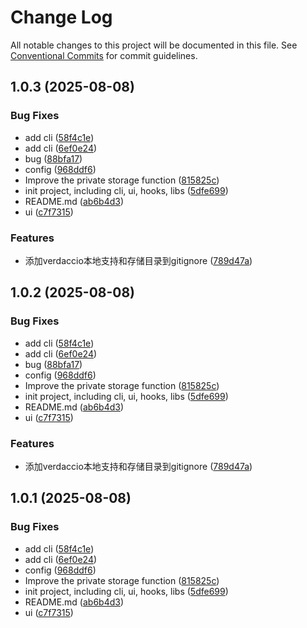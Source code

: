 # Change Log

All notable changes to this project will be documented in this file.
See [Conventional Commits](https://conventionalcommits.org) for commit guidelines.

## 1.0.3 (2025-08-08)


### Bug Fixes

* add cli ([58f4c1e](https://github.com-afan/a-fan-l/mystics/commit/58f4c1e6cabdae20551df4d61bee6500cb1ed2d0))
* add cli ([6ef0e24](https://github.com-afan/a-fan-l/mystics/commit/6ef0e24dd65fe70d94f470992fce4c40ab8c1ce6))
* bug ([88bfa17](https://github.com-afan/a-fan-l/mystics/commit/88bfa176db4424afc79a8a5f2106af67192752b6))
* config ([968ddf6](https://github.com-afan/a-fan-l/mystics/commit/968ddf6271f1019525cb3151edfee2adefd00b7a))
* Improve the private storage function ([815825c](https://github.com-afan/a-fan-l/mystics/commit/815825ce3b2f19f92dc9221cf76c5db851b57a3c))
* init project, including cli, ui, hooks, libs ([5dfe699](https://github.com-afan/a-fan-l/mystics/commit/5dfe699b143c3d0776624cef7df354e917376096))
* README.md ([ab6b4d3](https://github.com-afan/a-fan-l/mystics/commit/ab6b4d319da84981058083d44c86d240f3f42fbe))
* ui ([c7f7315](https://github.com-afan/a-fan-l/mystics/commit/c7f7315807bffdb8d7bcbab526bc1d2c296350fe))


### Features

* 添加verdaccio本地支持和存储目录到gitignore ([789d47a](https://github.com-afan/a-fan-l/mystics/commit/789d47af28ac626b2347e9ae43b5649f8c36f361))





## 1.0.2 (2025-08-08)


### Bug Fixes

* add cli ([58f4c1e](https://github.com-afan/a-fan-l/mystics/commit/58f4c1e6cabdae20551df4d61bee6500cb1ed2d0))
* add cli ([6ef0e24](https://github.com-afan/a-fan-l/mystics/commit/6ef0e24dd65fe70d94f470992fce4c40ab8c1ce6))
* bug ([88bfa17](https://github.com-afan/a-fan-l/mystics/commit/88bfa176db4424afc79a8a5f2106af67192752b6))
* config ([968ddf6](https://github.com-afan/a-fan-l/mystics/commit/968ddf6271f1019525cb3151edfee2adefd00b7a))
* Improve the private storage function ([815825c](https://github.com-afan/a-fan-l/mystics/commit/815825ce3b2f19f92dc9221cf76c5db851b57a3c))
* init project, including cli, ui, hooks, libs ([5dfe699](https://github.com-afan/a-fan-l/mystics/commit/5dfe699b143c3d0776624cef7df354e917376096))
* README.md ([ab6b4d3](https://github.com-afan/a-fan-l/mystics/commit/ab6b4d319da84981058083d44c86d240f3f42fbe))
* ui ([c7f7315](https://github.com-afan/a-fan-l/mystics/commit/c7f7315807bffdb8d7bcbab526bc1d2c296350fe))


### Features

* 添加verdaccio本地支持和存储目录到gitignore ([789d47a](https://github.com-afan/a-fan-l/mystics/commit/789d47af28ac626b2347e9ae43b5649f8c36f361))





## 1.0.1 (2025-08-08)


### Bug Fixes

* add cli ([58f4c1e](https://github.com-afan/a-fan-l/mystics/commit/58f4c1e6cabdae20551df4d61bee6500cb1ed2d0))
* add cli ([6ef0e24](https://github.com-afan/a-fan-l/mystics/commit/6ef0e24dd65fe70d94f470992fce4c40ab8c1ce6))
* config ([968ddf6](https://github.com-afan/a-fan-l/mystics/commit/968ddf6271f1019525cb3151edfee2adefd00b7a))
* Improve the private storage function ([815825c](https://github.com-afan/a-fan-l/mystics/commit/815825ce3b2f19f92dc9221cf76c5db851b57a3c))
* init project, including cli, ui, hooks, libs ([5dfe699](https://github.com-afan/a-fan-l/mystics/commit/5dfe699b143c3d0776624cef7df354e917376096))
* README.md ([ab6b4d3](https://github.com-afan/a-fan-l/mystics/commit/ab6b4d319da84981058083d44c86d240f3f42fbe))
* ui ([c7f7315](https://github.com-afan/a-fan-l/mystics/commit/c7f7315807bffdb8d7bcbab526bc1d2c296350fe))

